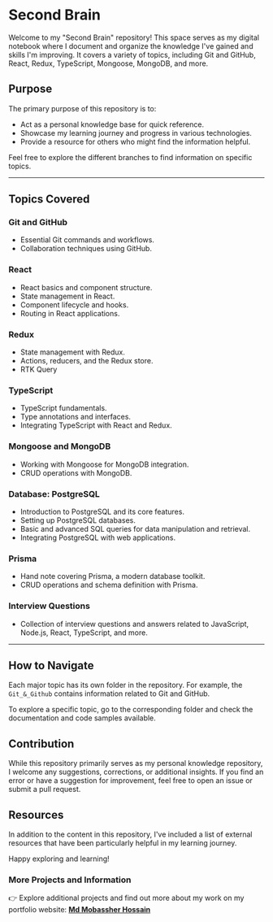 # Second Brain

Welcome to my "Second Brain" repository! This space serves as my digital notebook where I document and organize the knowledge I've gained and skills I'm improving. It covers a variety of topics, including Git and GitHub, React, Redux, TypeScript, Mongoose, MongoDB, and more.

## Purpose

The primary purpose of this repository is to:

- Act as a personal knowledge base for quick reference.
- Showcase my learning journey and progress in various technologies.
- Provide a resource for others who might find the information helpful.

Feel free to explore the different branches to find information on specific topics.

---

## Topics Covered

### Git and GitHub

- Essential Git commands and workflows.
- Collaboration techniques using GitHub.

### React

- React basics and component structure.
- State management in React.
- Component lifecycle and hooks.
- Routing in React applications.

### Redux

- State management with Redux.
- Actions, reducers, and the Redux store.
- RTK Query

### TypeScript

- TypeScript fundamentals.
- Type annotations and interfaces.
- Integrating TypeScript with React and Redux.

### Mongoose and MongoDB

- Working with Mongoose for MongoDB integration.
- CRUD operations with MongoDB.

### Database: PostgreSQL

- Introduction to PostgreSQL and its core features.
- Setting up PostgreSQL databases.
- Basic and advanced SQL queries for data manipulation and retrieval.
- Integrating PostgreSQL with web applications.

### Prisma

- Hand note covering Prisma, a modern database toolkit.
- CRUD operations and schema definition with Prisma.

### Interview Questions

- Collection of interview questions and answers related to JavaScript, Node.js, React, TypeScript, and more.

---

## How to Navigate

Each major topic has its own folder in the repository. For example, the `Git_&_Github` contains information related to Git and GitHub.

To explore a specific topic, go to the corresponding folder and check the documentation and code samples available.

## Contribution

While this repository primarily serves as my personal knowledge repository, I welcome any suggestions, corrections, or additional insights. If you find an error or have a suggestion for improvement, feel free to open an issue or submit a pull request.

## Resources

In addition to the content in this repository, I've included a list of external resources that have been particularly helpful in my learning journey.

Happy exploring and learning!

### More Projects and Information

👉 Explore additional projects and find out more about my work on my portfolio website: **[Md Mobassher Hossain](https://dev-mobassher.web.app)**
